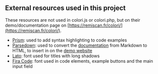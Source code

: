 ## External resources used in this project

These resources are not used in colori.js or colori.php, but on their demo/documentation page on [https://remiscan.fr/colori/](https://remiscan.fr/colori/).

* [Prism](https://github.com/PrismJS/prism/): used to add syntax highlighting to code examples
* [Parsedown](https://parsedown.org/): used to convert the [documentation](https://github.com/Remiscan/colori/wiki) from Markdown to HTML, to insert in on the [demo website](https://remiscan.fr/colori/)
* [Lato](https://fonts.google.com/specimen/Lato): font used for titles with long shadows
* [Fira Code](https://github.com/tonsky/FiraCode): font used in code elements, example buttons and the main input field